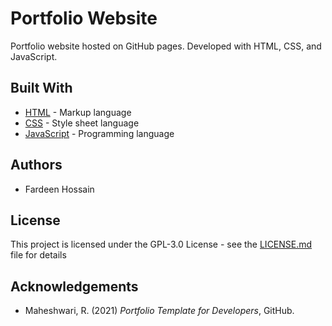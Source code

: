 # Portfolio Website

Portfolio website hosted on GitHub pages. Developed with HTML, CSS, and JavaScript.

## Built With

- [HTML](https://html.spec.whatwg.org/) - Markup language
- [CSS](https://www.w3.org/TR/CSS/) - Style sheet language
- [JavaScript](https://www.javascript.com/) - Programming language

## Authors

- Fardeen Hossain

## License

This project is licensed under the GPL-3.0 License - see the [LICENSE.md](LICENSE.md) file for details

## Acknowledgements

- Maheshwari, R. (2021) _Portfolio Template for Developers_, GitHub.
